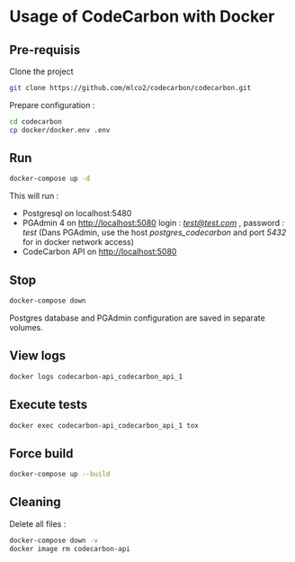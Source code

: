 # Usage of CodeCarbon with Docker

## Pre-requisis

Clone the project
```sh
git clone https://github.com/mlco2/codecarbon/codecarbon.git
```

Prepare configuration :
```sh
cd codecarbon
cp docker/docker.env .env
```


## Run

```sh
docker-compose up -d
```
This will run :
 - Postgresql on localhost:5480
 - PGAdmin 4 on [http://localhost:5080](http://localhost:5080) login : *test@test.com* , password : *test* (Dans PGAdmin, use the host *postgres_codecarbon* and port *5432* for in docker network access)
 - CodeCarbon API on [http://localhost:5080](http://localhost:5080)
 

## Stop

```sh
docker-compose down
```

Postgres database and PGAdmin configuration are saved in separate volumes.

## View logs

```sh
docker logs codecarbon-api_codecarbon_api_1
```

## Execute tests
```sh
docker exec codecarbon-api_codecarbon_api_1 tox
```

## Force build
```sh
docker-compose up --build
```


## Cleaning
Delete all files :
```sh
docker-compose down -v
docker image rm codecarbon-api
```